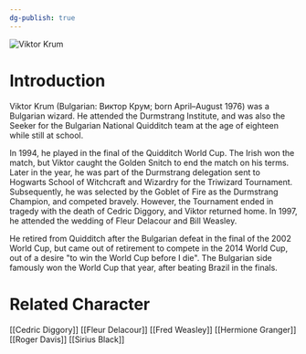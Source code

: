```yaml
---
dg-publish: true
---
```

![Viktor Krum](http://rxbg5ysja.bkt.gdipper.com/Viktor_Krum.png)
# Introduction
Viktor Krum (Bulgarian: Виктор Крум; born April–August 1976) was a Bulgarian wizard. He attended the Durmstrang Institute, and was also the Seeker for the Bulgarian National Quidditch team at the age of eighteen while still at school.

In 1994, he played in the final of the Quidditch World Cup. The Irish won the match, but Viktor caught the Golden Snitch to end the match on his terms. Later in the year, he was part of the Durmstrang delegation sent to Hogwarts School of Witchcraft and Wizardry for the Triwizard Tournament. Subsequently, he was selected by the Goblet of Fire as the Durmstrang Champion, and competed bravely. However, the Tournament ended in tragedy with the death of Cedric Diggory, and Viktor returned home. In 1997, he attended the wedding of Fleur Delacour and Bill Weasley.

He retired from Quidditch after the Bulgarian defeat in the final of the 2002 World Cup, but came out of retirement to compete in the 2014 World Cup, out of a desire "to win the World Cup before I die". The Bulgarian side famously won the World Cup that year, after beating Brazil in the finals.

# Related Character
[[Cedric Diggory]]
[[Fleur Delacour]]
[[Fred Weasley]]
[[Hermione Granger]]
[[Roger Davis]]
[[Sirius Black]]
